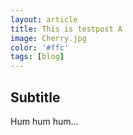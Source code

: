 ```yaml
---
layout: article
title: This is testpost A
image: Cherry.jpg
color: '#ffc'
tags: [blog]
---
```


## Subtitle

Hum hum hum...
